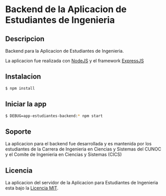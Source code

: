 # Backend de la Aplicacion de Estudiantes de Ingenieria

## Descripcion

Backend para la Aplicacion de Estudiantes de Ingenieria.

La aplicacion fue realizada con [NodeJS](https://nodejs.org/) y el framework [ExpressJS](https://expressjs.com/)

## Instalacion

```bash
$ npm install
```

## Iniciar la app

```bash
$ DEBUG=app-estudiantes-backend:* npm start
```

## Soporte

La aplicacion para el backend fue desarrollada y es mantenida por los estudiantes de la Carrera de Ingenieria en Ciencias y Sistemas del CUNOC y el Comite de Ingenieria en Ciencias y Sistemas (CICS)

## Licencia

La aplicacion del servidor de la Aplicacion para Estudiantes de Ingenieria esta bajo la [Licencia MIT](LICENSE).
